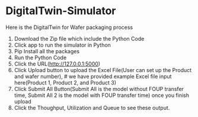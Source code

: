 # DigitalTwin-Simulator

Here is the DigitalTwin for Wafer packaging process

1. Download the Zip file which include the Python Code
2. Click app to run the simulator in Python
3. Pip Install all the packages
4. Run the Python Code
5. Click the URL(http://127.0.0.1:5000)
6. Click Upload button to upload the Excel File(User can set up the Product and wafer number), # we have provided example Excel file input here(Product 1, Product 2, and Product 3)
7. Click Submit All Button(Submit All is the model without FOUP transfer time, Submit All 2 is the model with FOUP transfer time) once you finish upload
8. Click the Thoughput, Utilization and Queue to see these output.
